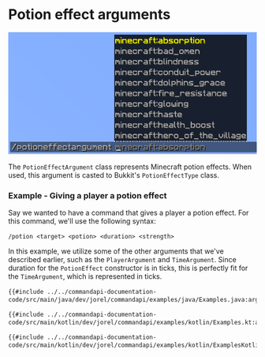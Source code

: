 # Potion effect arguments

![An image of a potion argument with a list of potion effect suggestions](./images/arguments/potion.png)

The `PotionEffectArgument` class represents Minecraft potion effects. When used, this argument is casted to Bukkit's `PotionEffectType` class.

<div class="example">

### Example - Giving a player a potion effect

Say we wanted to have a command that gives a player a potion effect. For this command, we'll use the following syntax:

```mccmd
/potion <target> <potion> <duration> <strength>
```

In this example, we utilize some of the other arguments that we've described earlier, such as the `PlayerArgument` and `TimeArgument`. Since duration for the `PotionEffect` constructor is in ticks, this is perfectly fit for the `TimeArgument`, which is represented in ticks.

<div class="multi-pre">

```java,Java
{{#include ../../commandapi-documentation-code/src/main/java/dev/jorel/commandapi/examples/java/Examples.java:argumentPotion1}}
```

```kotlin,Kotlin
{{#include ../../commandapi-documentation-code/src/main/kotlin/dev/jorel/commandapi/examples/kotlin/Examples.kt:argumentPotion1}}
```

```kotlin,Kotlin_DSL
{{#include ../../commandapi-documentation-code/src/main/kotlin/dev/jorel/commandapi/examples/kotlin/ExamplesKotlinDSL.kt:potioneffectarguments}}
```

</div>

</div>
